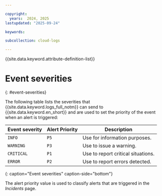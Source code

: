 ```yaml
---

copyright:
  years:  2024, 2025
lastupdated: "2025-09-24"

keywords:

subcollection: cloud-logs

---
```


{{site.data.keyword.attribute-definition-list}}

# Event severities
{: #event-severities}


The following table lists the severities that {{site.data.keyword.logs_full_notm}} can send to {{site.data.keyword.en_short}} and are used to set the priority of the event when an alert is triggered:


| Event severity       | Alert Priority | Description |
|----------------------|----------------|-------------|
| `INFO`               | `P5`           | Use for information purposes. |
| `WARNING`            | `P3`           | Use to issue a warning. |
| `CRITICAL`           | `P1`           | Use to report critical situations. |
| `ERROR`              | `P2`           | Use to report errors detected. |
{: caption="Event severities" caption-side="bottom"}






The alert priority value is used to classify alerts that are triggered in the *Incidents* page.
